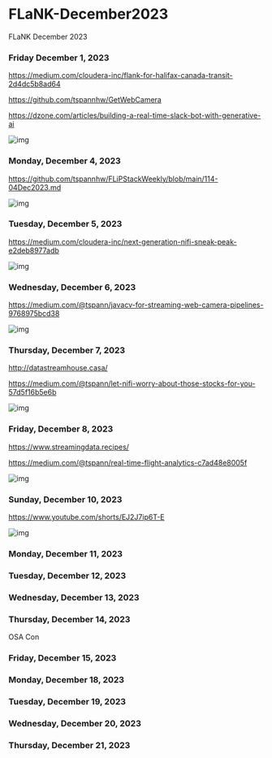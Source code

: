 # FLaNK-December2023
FLaNK December 2023



### Friday December 1, 2023

https://medium.com/cloudera-inc/flank-for-halifax-canada-transit-2d4dc5b8ad64

https://github.com/tspannhw/GetWebCamera

https://dzone.com/articles/building-a-real-time-slack-bot-with-generative-ai

![img](https://github.com/tspannhw/FLiPStackWeekly/blob/main/generatedai/_69642b92-a029-41db-92d3-d9997da138bd.jpeg?raw=true)


### Monday, December 4, 2023


https://github.com/tspannhw/FLiPStackWeekly/blob/main/114-04Dec2023.md

![img](https://github.com/tspannhw/FLiPStackWeekly/blob/main/generatedai/_67d866f1-aee5-4089-b94b-4c810ccecb19.jpeg?raw=true)

### Tuesday, December 5, 2023

https://medium.com/cloudera-inc/next-generation-nifi-sneak-peak-e2deb8977adb


![img](https://github.com/tspannhw/FLiPStackWeekly/blob/main/generatedai/_66c19a27-29c0-4c94-b31b-302993841b71.jpeg?raw=true)


### Wednesday, December 6, 2023

https://medium.com/@tspann/javacv-for-streaming-web-camera-pipelines-9768975bcd38


![img](https://github.com/tspannhw/FLiPStackWeekly/blob/main/generatedai/_62aed7f0-5df7-4f1a-bf9e-4d414c9f9e8d.jpeg?raw=true)


### Thursday, December 7, 2023

http://datastreamhouse.casa/

https://medium.com/@tspann/let-nifi-worry-about-those-stocks-for-you-57d5f16b5e6b


![img](https://github.com/tspannhw/FLiPStackWeekly/blob/main/generatedai/_103108e7-1d41-475d-bf40-7e4fb9ddcdd6.jpeg?raw=true)


### Friday, December 8, 2023

https://www.streamingdata.recipes/

https://medium.com/@tspann/real-time-flight-analytics-c7ad48e8005f

![img](https://raw.githubusercontent.com/tspannhw/FLiPStackWeekly/main/generatedai/_18488d8a-b754-47db-9ae7-56c87ffb20a7.jpeg)

### Sunday, December 10, 2023

https://www.youtube.com/shorts/EJ2J7ip6T-E

![img](https://github.com/tspannhw/FLiPStackWeekly/blob/main/generatedai/_00160675-0ad0-4042-9438-eaa69bf512ce.jpeg?raw=true)

### Monday, December 11, 2023

### Tuesday, December 12, 2023

### Wednesday, December 13, 2023

### Thursday, December 14, 2023

OSA Con


### Friday, December 15, 2023


### Monday, December 18, 2023

### Tuesday, December 19, 2023

### Wednesday, December 20, 2023

### Thursday, December 21, 2023




